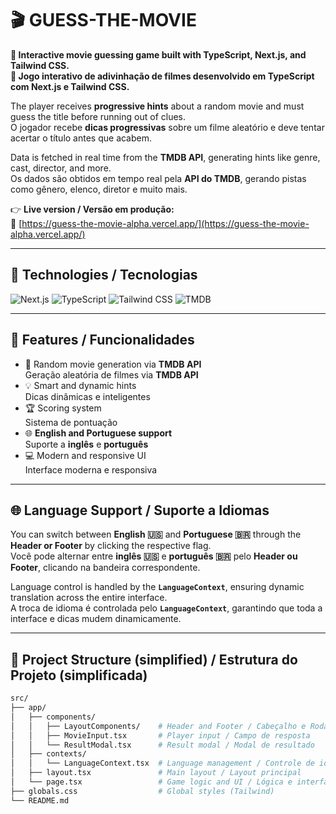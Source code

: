 # 🎬 GUESS-THE-MOVIE

**🎯 Interactive movie guessing game built with TypeScript, Next.js, and Tailwind CSS.**  
**🎯 Jogo interativo de adivinhação de filmes desenvolvido em TypeScript com Next.js e Tailwind CSS.**

The player receives **progressive hints** about a random movie and must guess the title before running out of clues.  
O jogador recebe **dicas progressivas** sobre um filme aleatório e deve tentar acertar o título antes que acabem.  

Data is fetched in real time from the **TMDB API**, generating hints like genre, cast, director, and more.  
Os dados são obtidos em tempo real pela **API do TMDB**, gerando pistas como gênero, elenco, diretor e muito mais.  

👉 **Live version / Versão em produção:**  
📎 [https://guess-the-movie-alpha.vercel.app/](https://guess-the-movie-alpha.vercel.app/)

---

## 🚀 Technologies / Tecnologias

<p align="left">
  <img alt="Next.js" src="https://img.shields.io/badge/Next.js-000000?style=for-the-badge&logo=nextdotjs&logoColor=white"/>
  <img alt="TypeScript" src="https://img.shields.io/badge/TypeScript-3178C6?style=for-the-badge&logo=typescript&logoColor=white"/>
  <img alt="Tailwind CSS" src="https://img.shields.io/badge/Tailwind_CSS-38B2AC?style=for-the-badge&logo=tailwind-css&logoColor=white"/>
  <img alt="TMDB" src="https://img.shields.io/badge/TMDB_API-01D277?style=for-the-badge&logo=themoviedatabase&logoColor=white"/>
</p>

---

## 📌 Features / Funcionalidades

- 🎲 Random movie generation via **TMDB API**  
  Geração aleatória de filmes via **TMDB API**
- 💡 Smart and dynamic hints  
  Dicas dinâmicas e inteligentes  
- 🏆 Scoring system  
  Sistema de pontuação  
- 🌐 **English and Portuguese support**  
  Suporte a **inglês** e **português**
- 💻 Modern and responsive UI  
  Interface moderna e responsiva  

---

## 🌐 Language Support / Suporte a Idiomas

You can switch between **English 🇺🇸** and **Portuguese 🇧🇷** through the **Header or Footer** by clicking the respective flag.  
Você pode alternar entre **inglês 🇺🇸** e **português 🇧🇷** pelo **Header ou Footer**, clicando na bandeira correspondente.  

Language control is handled by the **`LanguageContext`**, ensuring dynamic translation across the entire interface.  
A troca de idioma é controlada pelo **`LanguageContext`**, garantindo que toda a interface e dicas mudem dinamicamente.

---

## 📂 Project Structure (simplified) / Estrutura do Projeto (simplificada)

```bash
src/
├── app/
│   ├── components/
│   │   ├── LayoutComponents/    # Header and Footer / Cabeçalho e Rodapé
│   │   ├── MovieInput.tsx       # Player input / Campo de resposta
│   │   └── ResultModal.tsx      # Result modal / Modal de resultado
│   ├── contexts/
│   │   └── LanguageContext.tsx  # Language management / Controle de idioma
│   ├── layout.tsx               # Main layout / Layout principal
│   └── page.tsx                 # Game logic and UI / Lógica e interface do jogo
├── globals.css                  # Global styles (Tailwind)
└── README.md
